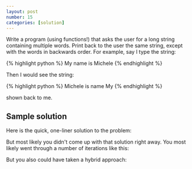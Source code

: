 ```yaml
---
layout: post
number: 15
categories: [solution]
---
```


Write a program (using functions!) that asks the user for a long string containing multiple words. Print back to the user the same string, except with the words in backwards order. For example, say I type the string: 

{% highlight python %}
  My name is Michele
{% endhighlight %}

Then I would see the string: 

{% highlight python %}
  Michele is name My
{% endhighlight %}

shown back to me.

## Sample solution

Here is the quick, one-liner solution to the problem: 

<script src="https://gist.github.com/anonymous/2baf03ac1147bf767455.js"></script>

But most likely you didn't come up with that solution right away. You most likely went through a number of iterations like this: 

<script src="https://gist.github.com/prgrm/06d70e6d0f2d03257e9c.js"></script>

But you also could have taken a hybrid approach: 

<script src="https://gist.github.com/Shad0walker/c8cd4e52d11c8e6aa3b5.js"></script>